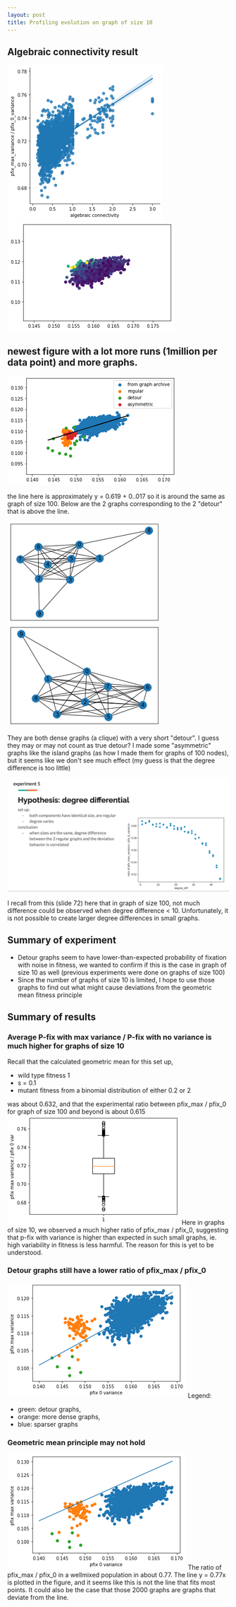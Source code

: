 ```yaml
---
layout: post
title: Profiling evolution on graph of size 10
---
```


## Algebraic connectivity result

![alg_con](../documents/evo_dym/algebraic_con_group1.png)
![algebraic](../documents/evo_dym/algebraic_group1_colored.png)


## newest figure with a lot more runs (1million per data point) and more graphs.

![new fig](documents/../../documents/evo_dym/fig_with_legend.png)

the line here is approximately y = 0.619 + 0..017 so it is around the same as graph of size 100. 
Below are the 2 graphs corresponding to the 2 "detour" that is above the line.

![graph13](../documents/evo_dym/graph13.png)
![graph14](../documents/evo_dym/graph14.png)

They are both dense graphs (a clique) with a very short "detour". I guess they may or may not count as true detour?
I made some "asymmetric" graphs like the island graphs (as how I made them for graphs of 100 nodes), but it seems like we don't see much effect (my guess is that the degree difference is too little)

![slide72](../documents/evo_dym/slide72.png)

I recall from this (slide 72) here that in graph of size 100, not much difference could be observed when degree difference < 10. Unfortunately, it is not possible to create larger degree differences in small graphs.


## Summary of experiment
- Detour graphs seem to have lower-than-expected probability of fixation with noise in fitness, we wanted to confirm if this is the case in graph of size 10 as well (previous experiments were done on graphs of size 100)
- Since the number of graphs of size 10 is limited, I hope to use those graphs to find out what might cause deviations from the geometric mean fitness principle

## Summary of results

### Average P-fix with max variance / P-fix with no variance is much higher for graphs of size 10
Recall that the calculated geometric mean for this set up, 
- wild type fitness 1
- s = 0.1
- mutant fitness from a binomial distribution of either 0.2 or 2
  
was about 0.632,
and that the experimental ratio between pfix_max / pfix_0 for graph of size 100 and beyond is about 0.615
![Boxplot of the ratio of pfix_max / pfix_0 for 2000 graphs of size 10](../documents/evo_dym/group1_boxplot.png)
Here in graphs of size 10, we observed a much higher ratio of pfix_max / pfix_0, suggesting that p-fix with variance is higher than expected in such small graphs, ie. high variability in fitness is less harmful. The reason for this is yet to be understood.

### Detour graphs still have a lower ratio of pfix_max / pfix_0
![Scatter plot of pfix_max against pfix_0 for graphs of size 10](../documents/evo_dym/graph10c_group1_median_gradient.png)
Legend:
- green: detour graphs, 
- orange: more dense graphs,
- blue: sparser graphs

### Geometric mean principle may not hold 
![Scatter plot of pfix_max against pfix_0 for graphs of size 10](../documents/evo_dym/graph10c_group1_gradientofwellmixed.png)
The ratio of pfix_max / pfix_0 in a wellmixed population in about 0.77.
The line y = 0.77x is plotted in the figure, and it seems like this is not the line that fits most points.
It could also be the case that those 2000 graphs are graphs that deviate from the line.


<!-- [Jekyll](http://jekyllrb.com) is a static site generator, an open-source tool for creating simple yet powerful websites of all shapes and sizes. From [the project's readme](https://github.com/mojombo/jekyll/blob/master/README.markdown):

  > Jekyll is a simple, blog aware, static site generator. It takes a template directory [...] and spits out a complete, static website suitable for serving with Apache or your favorite web server. This is also the engine behind GitHub Pages, which you can use to host your project’s page or blog right here from GitHub.

It's an immensely useful tool and one we encourage you to use here with Hyde.

Find out more by [visiting the project on GitHub](https://github.com/mojombo/jekyll). -->